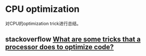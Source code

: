 # CPU optimization

对CPU的optimization trick进行总结。

## stackoverflow [What are some tricks that a processor does to optimize code?](https://stackoverflow.com/questions/272246/what-are-some-tricks-that-a-processor-does-to-optimize-code)